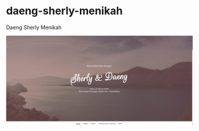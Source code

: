 # daeng-sherly-menikah
Daeng Sherly Menikah


![Thumbnail](/image/thumbnail-web-sherly-daeng-menikah.png)